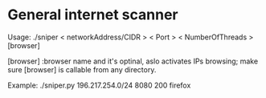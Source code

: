# General internet scanner
Usage:
./sniper  < networkAddress/CIDR >  < Port >  < NumberOfThreads >  [browser] 

[browser] :browser name and it's optinal, aslo activates IPs browsing; make sure [browser] is callable from any directory.

Example: ./sniper.py 196.217.254.0/24 8080 200 firefox

